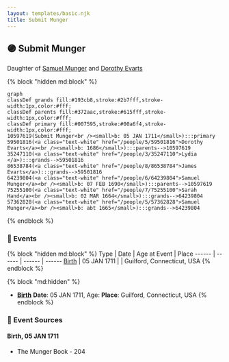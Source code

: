 ```yaml
---
layout: templates/basic.njk
title: Submit Munger
---
```

## 🟣 Submit Munger

Daughter of [Samuel Munger](/people/6/64239804) and [Dorothy Evarts](/people/5/59501816)

{% block "hidden md:block" %}
```mermaid
graph
classDef grands fill:#193cb8,stroke:#2b7fff,stroke-width:1px,color:#fff;
classDef parents fill:#372aac,stroke:#615fff,stroke-width:1px,color:#fff;
classDef primary fill:#007595,stroke:#00a6f4,stroke-width:1px,color:#fff;
10597619(Submit Munger<br /><small>b: 05 JAN 1711</small>):::primary
59501816(<a class="text-white" href="/people/5/59501816">Dorothy Evarts</a><br /><small>b: 1686</small>):::parents-->10597619
35247110(<a class="text-white" href="/people/3/35247110">Lydia </a>):::grands-->59501816
86538784(<a class="text-white" href="/people/8/86538784">James Evarts</a>):::grands-->59501816
64239804(<a class="text-white" href="/people/6/64239804">Samuel Munger</a><br /><small>b: 07 FEB 1690</small>):::parents-->10597619
75255100(<a class="text-white" href="/people/7/75255100">Sarah Hand</a><br /><small>b: 02 MAR 1664</small>):::grands-->64239804
57362828(<a class="text-white" href="/people/5/57362828">Samuel Munger</a><br /><small>b: abt 1665</small>):::grands-->64239804
```
{% endblock %}

### 📆 Events

{% block "hidden md:block" %}
Type | Date | Age at Event | Place
------ | ------ | ------ | ------
[Birth](#event-event-2) | 05 JAN 1711 |  | Guilford, Connecticut, USA
{% endblock %}

{% block "md:hidden" %}
- **[Birth](#event-event-2)**
**Date**: 05 JAN 1711, Age:
**Place**: Guilford, Connecticut, USA
{% endblock %}

### 📰 Event Sources

#### <a id="event-event-2"></a> Birth, 05 JAN 1711
* The Munger Book  - 204